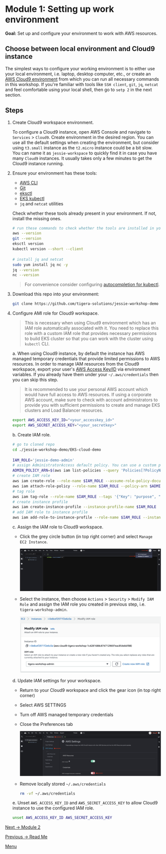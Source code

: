# Module 1: Setting up work environment

**Goal:** Set up and configure your environment to work with AWS resources.

## Choose between local environment and Cloud9 instance

The simplest ways to configure your working environment is to either use your local environment, i.e. laptop, desktop computer, etc., or create an [AWS Cloud9 environment](https://docs.aws.amazon.com/cloud9/latest/user-guide/tutorial.html) from which you can run all necessary commands in this workshop. If you're familiar with tools like `SSH client`, `git`, `jq`, `netcat` and feel comfortable using your local shell, then go to `setp 2` in the next section.

## Steps

1. Create Cloud9 workspace environment.

    To configure a Cloud9 instance, open AWS Console and navigate to `Services` > `Cloud9`. Create environment in the desired region. You can use all the default settings when creating the environment, but consider using `t3.small` instance as the `t2.micro` instance could be a bit slow. You can name it as `jessie-workspace` to quickly find it in case you have many `Cloud9` instances. It usually takes only a few minutes to get the Cloud9 instance running.

2. Ensure your environment has these tools:

    - [AWS CLI](https://docs.aws.amazon.com/cli/latest/userguide/cli-chap-install.html)
    - [Git](https://git-scm.com/book/en/v2/Getting-Started-Installing-Git)
    - [eksctl](https://docs.aws.amazon.com/eks/latest/userguide/eksctl.html)
    - [EKS kubectl](https://docs.aws.amazon.com/eks/latest/userguide/install-kubectl.html)
    - `jq` and `netcat` utilities

    Check whether these tools already present in your environment. If not, install the missing ones.

    ```bash
    # run these commands to check whether the tools are installed in your environment
    aws --version
    git --version
    eksctl version
    kubectl version --short --client

    # install jq and netcat
    sudo yum install jq nc -y
    jq --version
    nc --version
    ```

    >For convenience consider configuring [autocompletion for kubectl](https://kubernetes.io/docs/tasks/tools/included/optional-kubectl-configs-bash-linux/#enable-kubectl-autocompletion).

3. Download this repo into your environment:

    ```bash
    git clone https://github.com/tigera-solutions/jessie-workshop-demo
    ```

4. Configure AMI role for Cloud9 workspace.

    >This is necessary when using Cloud9 environment which has an IAM role automatically associated with it. You need to replace this role with a custom IAM role that provides necessary permissions to build EKS cluster so that you can work with the cluster using `kubectl` CLI.

    a. When using Cloud9 instance, by default the instance has AWS managed temporary credentials that provide limited permissions to AWS resources. In order to manage IAM resources from the Cloud9 workspace, export your user's [AWS Access Key/ID](https://docs.aws.amazon.com/IAM/latest/UserGuide/id_credentials_access-keys.html) via environment variables. If you already have them under your `~/.aws/credentials` then you can skip this step.

    >It is recommended to use your personal AWS account which would have full access to AWS resources. If using a corporate AWS account, make sure to check with account administrators to provide you with sufficient permissions to create and manage EKS clusters and Load Balancer resources.

    ```bash
    export AWS_ACCESS_KEY_ID="<your_accesskey_id>"
    export AWS_SECRET_ACCESS_KEY="<your_secretkey>"
    ```

    b. Create IAM role.

    ```bash
    # go to cloned repo
    cd ./jessie-workshop-demo/EKS-cloud-demo

    IAM_ROLE='jessie-demo-admin'
    # assign AdministratorAccess default policy. You can use a custom policy if required.
    ADMIN_POLICY_ARN=$(aws iam list-policies --query 'Policies[?PolicyName==`AdministratorAccess`].Arn' --output text)
    # create IAM role
    aws iam create-role --role-name $IAM_ROLE --assume-role-policy-document file://configs/trust-policy.json
    aws iam attach-role-policy --role-name $IAM_ROLE --policy-arn $ADMIN_POLICY_ARN
    # tag role
    aws iam tag-role --role-name $IAM_ROLE --tags '{"Key": "purpose", "Value": "tigera-eks-workshop"}'
    # create instance profile
    aws iam create-instance-profile --instance-profile-name $IAM_ROLE
    # add IAM role to instance profile
    aws iam add-role-to-instance-profile --role-name $IAM_ROLE --instance-profile-name $IAM_ROLE
    ```

    c. Assign the IAM role to Cloud9 workspace.

    - Click the grey circle button (in top right corner) and select `Manage EC2 Instance`.

        ![Cloud9 manage EC2](../img/cloud9-manage-ec2.png)

    - Select the instance, then choose `Actions` > `Security` > `Modify IAM Role` and assign the IAM role you created in previous step, i.e. `tigera-workshop-admin`.

        ![Modify IAM role](../img/modify-iam-role.png)

    d. Update IAM settings for your workspace.

    - Return to your Cloud9 workspace and click the gear icon (in top right corner)
    - Select AWS SETTINGS
    - Turn off AWS managed temporary credentials
    - Close the Preferences tab

        ![Cloud9 AWS settings](../img/cloud9-aws-settings.png)

    - Remove locally stored `~/.aws/credentials`

        ```bash
        rm -vf ~/.aws/credentials
        ```

    e. Unset `AWS_ACCESS_KEY_ID` and `AWS_SECRET_ACCESS_KEY` to allow Cloud9 instance to use the configured IAM role.

    ```bash
    unset AWS_ACCESS_KEY_ID AWS_SECRET_ACCESS_KEY
    ```

[Next -> Module 2](../modules/creating-eks-cluster.md)

[Previous -> Read Me](../README.md)

[Menu](../README.md)